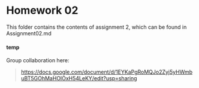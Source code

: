 # Homework 02   

This folder contains the contents of assignment 2, which can be found in Assignment02.md   


#### temp

Group collaboration here:   
> https://docs.google.com/document/d/1EYKaPgRoMQJo2Zyj5yHWmbuBT5GOhMaHOlOxH54LeKY/edit?usp=sharing
